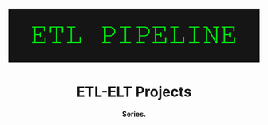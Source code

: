 <p align="center"><img src="https://github.com/aimmazlan/ETL-Pipeline/blob/main/ETL-PIPELINE.png" alt="ETL-PIPELINE" /></p>

<h1 align="center">ETL-ELT Projects</h1>
<p align="center"><b>Series.</b></p>
